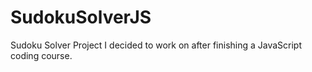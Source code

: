 # SudokuSolverJS
Sudoku Solver Project I decided to work on after finishing a JavaScript coding course.

